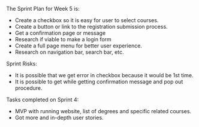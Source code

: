 The Sprint Plan for Week 5 is:
* Create a checkbox so it is easy for user to select courses.
* Create a button or link to the registration submission process.
* Get a confirmation page or message 
* Research if viable to make a login form
* Create a full page menu for better user experience.
* Research on navigation bar, search bar, etc.

Sprint Risks:

* It is possible that we get error in checkbox because it would be 1st time.
* It is possible to get while getting confirmation message and pop out procedure.

Tasks completed on Sprint 4:
* MVP with running website, list of degrees and specific related courses.
* Got more and in-depth user stories.


